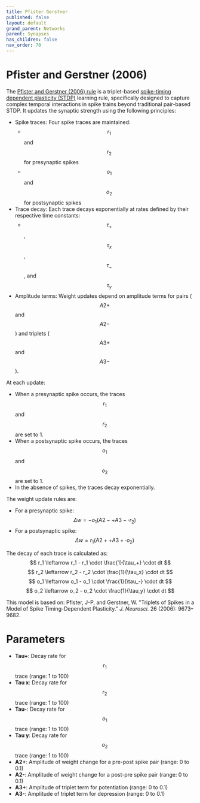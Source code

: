 ```yaml
---
title: Pfister Gerstner
published: false
layout: default
grand_parent: Networks
parent: Synapses
has_children: false
nav_order: 70
---
```


# Pfister and Gerstner (2006)

The [Pfister and Gerstner (2006) rule](https://pmc.ncbi.nlm.nih.gov/articles/PMC6674434/) is a triplet-based [spike-timing dependent plasticity (STDP)](https://en.wikipedia.org/wiki/Spike-timing-dependent_plasticity) learning rule, specifically designed to capture complex temporal interactions in spike trains beyond traditional pair-based STDP. It updates the synaptic strength using the following principles:

- Spike traces: Four spike traces are maintained:
  - $$r_1$$ and $$r_2$$ for presynaptic spikes
  - $$o_1$$ and $$o_2$$ for postsynaptic spikes
- Trace decay: Each trace decays exponentially at rates defined by their respective time constants:
  - $$\tau_+$$, $$\tau_x$$, $$\tau_-$$, and $$\tau_y$$
- Amplitude terms: Weight updates depend on amplitude terms for pairs ($$A2+$$ and $$A2-$$) and triplets ($$A3+$$ and $$A3-$$).

At each update:
- When a presynaptic spike occurs, the traces $$r_1$$ and $$r_2$$ are set to 1.
- When a postsynaptic spike occurs, the traces $$o_1$$ and $$o_2$$ are set to 1.
- In the absence of spikes, the traces decay exponentially.

The weight update rules are:
- For a presynaptic spike:
  $$
  \Delta w = -o_1 (A2- + A3- \cdot r_2)
  $$
- For a postsynaptic spike:
  $$
  \Delta w = r_1 (A2+ + A3+ \cdot o_2)
  $$

The decay of each trace is calculated as:
$$
r_1 \leftarrow r_1 - r_1 \cdot \frac{1}{\tau_+} \cdot dt
$$
$$
r_2 \leftarrow r_2 - r_2 \cdot \frac{1}{\tau_x} \cdot dt
$$
$$
o_1 \leftarrow o_1 - o_1 \cdot \frac{1}{\tau_-} \cdot dt
$$
$$
o_2 \leftarrow o_2 - o_2 \cdot \frac{1}{\tau_y} \cdot dt
$$

This model is based on:
Pfister, J-P, and Gerstner, W. "Triplets of Spikes in a Model of Spike Timing-Dependent Plasticity." *J. Neurosci.* 26 (2006): 9673–9682.

# Parameters

- **Tau+**: Decay rate for $$r_1$$ trace (range: 1 to 100)
- **Tau x**: Decay rate for $$r_2$$ trace (range: 1 to 100)
- **Tau-**: Decay rate for $$o_1$$ trace (range: 1 to 100)
- **Tau y**: Decay rate for $$o_2$$ trace (range: 1 to 100)
- **A2+**: Amplitude of weight change for a pre-post spike pair (range: 0 to 0.1)
- **A2-**: Amplitude of weight change for a post-pre spike pair (range: 0 to 0.1)
- **A3+**: Amplitude of triplet term for potentiation (range: 0 to 0.1)
- **A3-**: Amplitude of triplet term for depression (range: 0 to 0.1)
